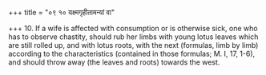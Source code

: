 +++
title = "०९ १० यक्ष्मगृहीतामन्यां वा"

+++
10. If a wife is affected with consumption or is otherwise sick, one who has to observe chastity, should rub her limbs with young lotus leaves which are still rolled up, and with lotus roots, with the next (formulas, limb by limb) according to the characteristics (contained in those formulas; M. I, 17, 1-6), and should throw away (the leaves and roots) towards the west.

